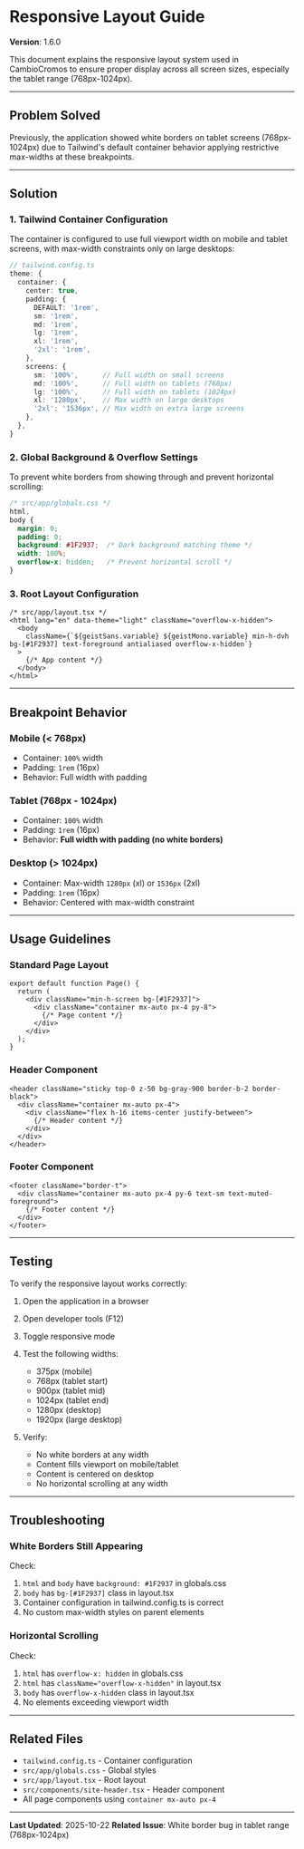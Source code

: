 # Responsive Layout Guide

**Version**: 1.6.0

This document explains the responsive layout system used in CambioCromos to ensure proper display across all screen sizes, especially the tablet range (768px-1024px).

---

## Problem Solved

Previously, the application showed white borders on tablet screens (768px-1024px) due to Tailwind's default container behavior applying restrictive max-widths at these breakpoints.

---

## Solution

### 1. Tailwind Container Configuration

The container is configured to use full viewport width on mobile and tablet screens, with max-width constraints only on large desktops:

```typescript
// tailwind.config.ts
theme: {
  container: {
    center: true,
    padding: {
      DEFAULT: '1rem',
      sm: '1rem',
      md: '1rem',
      lg: '1rem',
      xl: '1rem',
      '2xl': '1rem',
    },
    screens: {
      sm: '100%',      // Full width on small screens
      md: '100%',      // Full width on tablets (768px)
      lg: '100%',      // Full width on tablets (1024px)
      xl: '1280px',    // Max width on large desktops
      '2xl': '1536px', // Max width on extra large screens
    },
  },
}
```

### 2. Global Background & Overflow Settings

To prevent white borders from showing through and prevent horizontal scrolling:

```css
/* src/app/globals.css */
html,
body {
  margin: 0;
  padding: 0;
  background: #1F2937;  /* Dark background matching theme */
  width: 100%;
  overflow-x: hidden;   /* Prevent horizontal scroll */
}
```

### 3. Root Layout Configuration

```tsx
/* src/app/layout.tsx */
<html lang="en" data-theme="light" className="overflow-x-hidden">
  <body
    className={`${geistSans.variable} ${geistMono.variable} min-h-dvh bg-[#1F2937] text-foreground antialiased overflow-x-hidden`}
  >
    {/* App content */}
  </body>
</html>
```

---

## Breakpoint Behavior

### Mobile (< 768px)
- Container: `100%` width
- Padding: `1rem` (16px)
- Behavior: Full width with padding

### Tablet (768px - 1024px)
- Container: `100%` width
- Padding: `1rem` (16px)
- Behavior: **Full width with padding (no white borders)**

### Desktop (> 1024px)
- Container: Max-width `1280px` (xl) or `1536px` (2xl)
- Padding: `1rem` (16px)
- Behavior: Centered with max-width constraint

---

## Usage Guidelines

### Standard Page Layout

```tsx
export default function Page() {
  return (
    <div className="min-h-screen bg-[#1F2937]">
      <div className="container mx-auto px-4 py-8">
        {/* Page content */}
      </div>
    </div>
  );
}
```

### Header Component

```tsx
<header className="sticky top-0 z-50 bg-gray-900 border-b-2 border-black">
  <div className="container mx-auto px-4">
    <div className="flex h-16 items-center justify-between">
      {/* Header content */}
    </div>
  </div>
</header>
```

### Footer Component

```tsx
<footer className="border-t">
  <div className="container mx-auto px-4 py-6 text-sm text-muted-foreground">
    {/* Footer content */}
  </div>
</footer>
```

---

## Testing

To verify the responsive layout works correctly:

1. Open the application in a browser
2. Open developer tools (F12)
3. Toggle responsive mode
4. Test the following widths:
   - 375px (mobile)
   - 768px (tablet start)
   - 900px (tablet mid)
   - 1024px (tablet end)
   - 1280px (desktop)
   - 1920px (large desktop)

5. Verify:
   - No white borders at any width
   - Content fills viewport on mobile/tablet
   - Content is centered on desktop
   - No horizontal scrolling at any width

---

## Troubleshooting

### White Borders Still Appearing

Check:
1. `html` and `body` have `background: #1F2937` in globals.css
2. `body` has `bg-[#1F2937]` class in layout.tsx
3. Container configuration in tailwind.config.ts is correct
4. No custom max-width styles on parent elements

### Horizontal Scrolling

Check:
1. `html` has `overflow-x: hidden` in globals.css
2. `html` has `className="overflow-x-hidden"` in layout.tsx
3. `body` has `overflow-x-hidden` class in layout.tsx
4. No elements exceeding viewport width

---

## Related Files

- `tailwind.config.ts` - Container configuration
- `src/app/globals.css` - Global styles
- `src/app/layout.tsx` - Root layout
- `src/components/site-header.tsx` - Header component
- All page components using `container mx-auto px-4`

---

**Last Updated**: 2025-10-22
**Related Issue**: White border bug in tablet range (768px-1024px)
